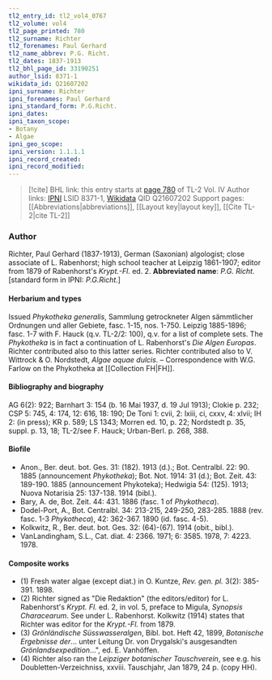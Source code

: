 ```yaml
---
tl2_entry_id: tl2_vol4_0767
tl2_volume: vol4
tl2_page_printed: 780
tl2_surname: Richter
tl2_forenames: Paul Gerhard
tl2_name_abbrev: P.G. Richt.
tl2_dates: 1837-1913
tl2_bhl_page_id: 33190251
author_lsid: 8371-1
wikidata_id: Q21607202
ipni_surname: Richter
ipni_forenames: Paul Gerhard
ipni_standard_form: P.G.Richt.
ipni_dates: 
ipni_taxon_scope: 
- Botany
- Algae
ipni_geo_scope: 
ipni_version: 1.1.1.1
ipni_record_created: 
ipni_record_modified:
---
```


> [!cite] BHL link: this entry starts at [page 780](https://www.biodiversitylibrary.org/page/33190251) of TL-2 Vol. IV
> Author links: [IPNI](https://www.ipni.org/a/8371-1) LSID 8371-1, [Wikidata](https://www.wikidata.org/wiki/Q21607202) QID Q21607202
> Support pages: [[Abbreviations|abbreviations]], [[Layout key|layout key]], [[Cite TL-2|cite TL-2]]

### Author

Richter, Paul Gerhard (1837-1913), German (Saxonian) algologist; close associate of L. Rabenhorst; high school teacher at Leipzig 1861-1907; editor from 1879 of Rabenhorst's *Krypt.-Fl.* ed. 2. 
**Abbreviated name**: *P.G. Richt.* \[standard form in IPNI: *P.G.Richt.*\]

#### Herbarium and types

Issued *Phykotheka generalis*, Sammlung getrockneter Algen sämmtlicher Ordnungen und aller Gebiete, fasc. 1-15, nos. 1-750. Leipzig 1885-1896; fasc. 1-7 with F. Hauck (q.v. TL-2/2: 100), q.v. for a list of complete sets. The *Phykotheka* is in fact a continuation of L. Rabenhorst's *Die Algen Europas*. Richter contributed also to this latter series.
Richter contributed also to V. Wittrock & O. Nordstedt, *Algae aquae dulcis*. – Correspondence with W.G. Farlow on the Phykotheka at [[Collection FH|FH]].

#### Bibliography and biography

AG 6(2): 922; Barnhart 3: 154 (b. 16 Mai 1937, d. 19 Jul 1913); Clokie p. 232; CSP 5: 745, 4: 174, 12: 616, 18: 190; De Toni 1: cvii, 2: lxiii, ci, cxxv, 4: xlvii; IH 2: (in press); KR p. 589; LS 1343; Morren ed. 10, p. 22; Nordstedt p. 35, suppl. p. 13, 18; TL-2/see F. Hauck; Urban-Berl. p. 268, 388.

#### Biofile

- Anon., Ber. deut. bot. Ges. 31: (182). 1913 (d.).; Bot. Centralbl. 22: 90. 1885 (announcement *Phykotheka*); Bot. Not. 1914: 31 (d.); Bot. Zeit. 43: 189-190. 1885 (announcement Phykoteka); Hedwigia 54: (125). 1913; Nuova Notarisia 25: 137-138. 1914 (bibl.).
- Bary, A. de, Bot. Zeit. 44: 431. 1886 (fasc. 1 of *Phykotheca*).
- Dodel-Port, A., Bot. Centralbl. 34: 213-215, 249-250, 283-285. 1888 (rev. fasc. 1-3 *Phykotheca*), 42: 362-367. 1890 (id. fasc. 4-5).
- Kolkwitz, R., Ber. deut. bot. Ges. 32: (64)-(67). 1914 (obit., bibl.).
- VanLandingham, S.L., Cat. diat. 4: 2366. 1971; 6: 3585. 1978, 7: 4223. 1978.

#### Composite works

- (1) Fresh water algae (except diat.) in O. Kuntze, *Rev. gen. pl.* 3(2): 385-391. 1898.
- (2) Richter signed as "Die Redaktion" (the editors/editor) for L. Rabenhorst's *Krypt. Fl.* ed. 2, in vol. 5, preface to Migula, *Synopsis Characearum*. See under L. Rabenhorst. Kolkwitz (1914) states that Richter was editor for the *Krypt.-Fl.* from 1879.
- (3) *Grönländische Süsswasseralgen*, Bibl. bot. Heft 42, 1899, *Botanische Ergebnisse der*... unter Leitung Dr. von Drygalski's ausgesandten *Grönlandsexpedition*...", ed. E. Vanhöffen.
- (4) Richter also ran the *Leipziger botanischer Tauschverein*, see e.g. his Doubletten-Verzeichniss, xxviii. Tauschjahr, Jan 1879, 24 p. (copy HH).

